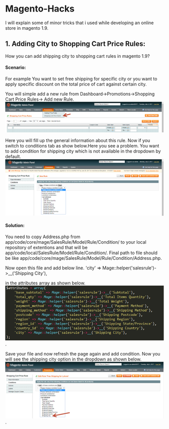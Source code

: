# Magento-Hacks
I will explain some of minor tricks that i used while developing an online store in magento 1.9. 

## 1. Adding City to Shopping Cart Price Rules:
How you can add shipping city to shopping cart rules in magento 1.9?

#### Scenario:
For example You want to set free shipping for specific city or you want to apply specific discount on the total price of cart against certain city.

You will simple add a new rule from Dashboard->Promotions->Shopping Cart Price Rules-> Add new Rule.
![alt text](https://github.com/virtualforce/Magento-Hacks/blob/master/images/mage_admin_shopping_menu.png "Adding New Rule for Shopping cart")

Here you will fill up the general information about this rule. Now if you switch to conditions tab as show below.Here you see a problem. You want to add condition for shipping city which is not available in the dropdown by default.
![alt text](https://github.com/virtualforce/Magento-Hacks/blob/master/images/mage_admin_shoppiing_no_city.png "City is not listed dow by default")

#### Solution:
You need to copy Address.php from app/code/core/mage/SalesRule/Model/Rule/Condition/ to your local repository of extentions and that will be app/code/local/SalesRule/Model/Rule/Condition/. Final path to file should be like app/code/core/mage/SalesRule/Model/Rule/Condition/Address.php.

Now open this file and add below line.
'city' => Mage::helper('salesrule')->__('Shipping City'),

in the attributes array as shown below.
![alt text](https://github.com/virtualforce/Magento-Hacks/blob/master/images/mage_admin-shopping_city_file.png "Add above line to attributes array").

Save your file and now refresh the page again and add condition. Now you will see the shipping city  option in the dropdown as shown below.
![alt text](https://github.com/virtualforce/Magento-Hacks/blob/master/images/mage_admin-shopping_city.png "City listed").